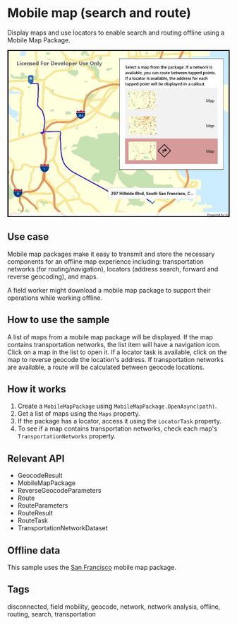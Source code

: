 # Mobile map (search and route)

Display maps and use locators to enable search and routing offline using a Mobile Map Package.

![Image of mobile map search and route](MobileMapSearchAndRoute.jpg)

## Use case

Mobile map packages make it easy to transmit and store the necessary components for an offline map experience including: transportation networks (for routing/navigation), locators (address search, forward and reverse geocoding), and maps. 

A field worker might download a mobile map package to support their operations while working offline.

## How to use the sample

A list of maps from a mobile map package will be displayed. If the map contains transportation networks, the list item will have a navigation icon. Click on a map in the list to open it. If a locator task is available, click on the map to reverse geocode the location's address. If transportation networks are available, a route will be calculated between geocode locations.

## How it works

1. Create a `MobileMapPackage` using `MobileMapPackage.OpenAsync(path)`.
2. Get a list of maps using the `Maps` property.
3. If the package has a locator, access it using the `LocatorTask` property.
4. To see if a map contains transportation networks, check each map's `TransportationNetworks` property.

## Relevant API

* GeocodeResult
* MobileMapPackage
* ReverseGeocodeParameters
* Route
* RouteParameters
* RouteResult
* RouteTask
* TransportationNetworkDataset

## Offline data

This sample uses the [San Francisco](https://www.arcgis.com/home/item.html?id=260eb6535c824209964cf281766ebe43) mobile map package.

## Tags

disconnected, field mobility, geocode, network, network analysis, offline, routing, search, transportation
